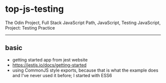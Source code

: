 # top-js-testing

The Odin Project, Full Stack JavaScript Path, JavaScript, Testing JavaScript, Project: Testing Practice

---

## basic

-   getting started app from jest website
-   https://jestjs.io/docs/getting-started
-   using CommonJS style exports, because that is what the example does and I've never used it before; I started with ESS6
